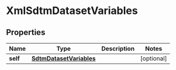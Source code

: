 

# XmlSdtmDatasetVariables

## Properties

Name | Type | Description | Notes
------------ | ------------- | ------------- | -------------
**self** | [**SdtmDatasetVariables**](SdtmDatasetVariables.md) |  |  [optional]




